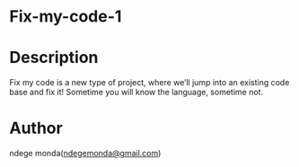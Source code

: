# Fix-my-code-1

# Description
Fix my code is a new type of project, where we’ll jump into an existing code base and fix it!
Sometime you will know the language, sometime not.


# Author 
ndege monda(ndegemonda@gmail.com)
